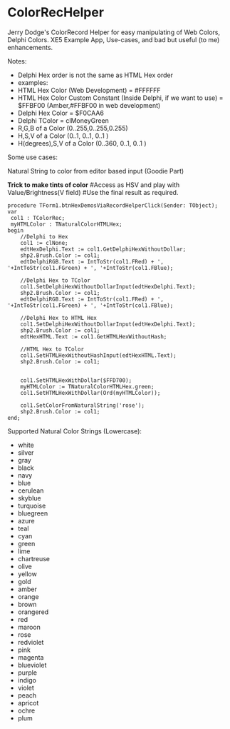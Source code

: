 # ColorRecHelper
Jerry Dodge's ColorRecord Helper for easy manipulating of Web Colors, Delphi Colors. XE5 Example App, Use-cases, and bad but useful (to me) enhancements.

Notes: 
- Delphi Hex order is not the same as HTML Hex order
- examples:
- HTML Hex Color (Web Development) = #FFFFFF
- HTML Hex Color Custom Constant (Inside Delphi, if we want to use) = $FFBF00 (Amber,#FFBF00 in web development)
- Delphi Hex Color = $F0CAA6
- Delphi TColor = clMoneyGreen
- R,G,B of a Color (0..255,0..255,0.255)
- H,S,V of a Color (0..1, 0..1, 0..1 )
- H(degrees),S,V of a Color (0..360, 0..1, 0..1 )

Some use cases:

Natural String to color from editor based input (Goodie Part)


**Trick to make tints of color**
#Access as HSV and play with Value/Brightness(V field)
#Use the final result as required.



    procedure TForm1.btnHexDemosViaRecordHelperClick(Sender: TObject);
    var
     col1 : TColorRec;
     myHTMLColor : TNaturalColorHTMLHex;
    begin
        //Delphi to Hex
        col1 := clNone;
        edtHexDelphi.Text := col1.GetDelphiHexWithoutDollar;
        shp2.Brush.Color := col1;
        edtDelphiRGB.Text := IntToStr(col1.FRed) + ', '+IntToStr(col1.FGreen) + ', '+IntToStr(col1.FBlue);

        //Delphi Hex to TColor
        col1.SetDelphiHexWithoutDollarInput(edtHexDelphi.Text);
        shp2.Brush.Color := col1;
        edtDelphiRGB.Text := IntToStr(col1.FRed) + ', '+IntToStr(col1.FGreen) + ', '+IntToStr(col1.FBlue);

        //Delphi Hex to HTML Hex
        col1.SetDelphiHexWithoutDollarInput(edtHexDelphi.Text);
        shp2.Brush.Color := col1;
        edtHexHTML.Text := col1.GetHTMLHexWithoutHash;

        //HTML Hex to TColor
        col1.SetHTMLHexWithoutHashInput(edtHexHTML.Text);
        shp2.Brush.Color := col1;


        col1.SetHTMLHexWithDollar($FFD700);
        myHTMLColor := TNaturalColorHTMLHex.green;
        col1.SetHTMLHexWithDollar(Ord(myHTMLColor));

        col1.SetColorFromNaturalString('rose');
        shp2.Brush.Color := col1;
    end;


Supported Natural Color Strings (Lowercase):

- white 
- silver 
- gray 
- black 
- navy 
- blue 
- cerulean 
- skyblue 
- turquoise 
- bluegreen 
- azure 
- teal 
- cyan 
- green 
- lime 
- chartreuse 
- olive 
- yellow 
- gold 
- amber 
- orange 
- brown 
- orangered 
- red
- maroon 
- rose 
- redviolet 
- pink 
- magenta 
- blueviolet 
- purple 
- indigo 
- violet 
- peach 
- apricot 
- ochre 
- plum
